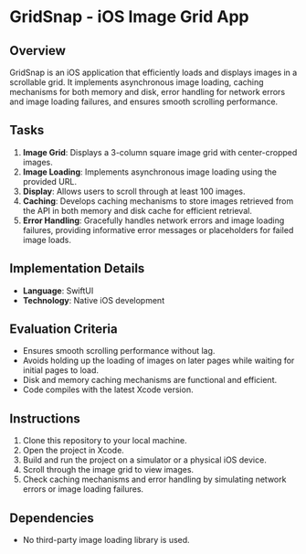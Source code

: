 
# GridSnap - iOS Image Grid App

## Overview
GridSnap is an iOS application that efficiently loads and displays images in a scrollable grid. It implements asynchronous image loading, caching mechanisms for both memory and disk, error handling for network errors and image loading failures, and ensures smooth scrolling performance.

## Tasks
1. **Image Grid**: Displays a 3-column square image grid with center-cropped images.
2. **Image Loading**: Implements asynchronous image loading using the provided URL.
3. **Display**: Allows users to scroll through at least 100 images.
4. **Caching**: Develops caching mechanisms to store images retrieved from the API in both memory and disk cache for efficient retrieval.
5. **Error Handling**: Gracefully handles network errors and image loading failures, providing informative error messages or placeholders for failed image loads.

## Implementation Details
- **Language**: SwiftUI
- **Technology**: Native iOS development

## Evaluation Criteria
- Ensures smooth scrolling performance without lag.
- Avoids holding up the loading of images on later pages while waiting for initial pages to load.
- Disk and memory caching mechanisms are functional and efficient.
- Code compiles with the latest Xcode version.

## Instructions
1. Clone this repository to your local machine.
2. Open the project in Xcode.
3. Build and run the project on a simulator or a physical iOS device.
4. Scroll through the image grid to view images.
5. Check caching mechanisms and error handling by simulating network errors or image loading failures.

## Dependencies
- No third-party image loading library is used.

